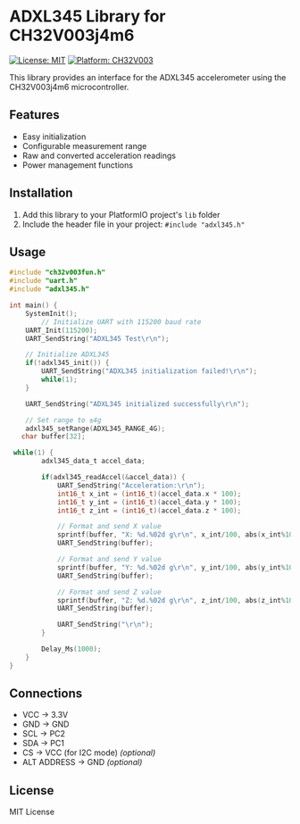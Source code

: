 # ADXL345 Library for CH32V003j4m6

[![License: MIT](https://img.shields.io/badge/License-MIT-yellow.svg)](https://opensource.org/licenses/MIT)
[![Platform: CH32V003](https://img.shields.io/badge/Platform-CH32V003-blue.svg)](http://www.wch-ic.com/products/CH32V003.html)


This library provides an interface for the ADXL345 accelerometer using the CH32V003j4m6 microcontroller.

## Features

- Easy initialization
- Configurable measurement range
- Raw and converted acceleration readings
- Power management functions

## Installation

1. Add this library to your PlatformIO project's `lib` folder
2. Include the header file in your project: `#include "adxl345.h"`

## Usage

```c
#include "ch32v003fun.h"
#include "uart.h"
#include "adxl345.h"

int main() {
    SystemInit();
        // Initialize UART with 115200 baud rate
    UART_Init(115200);
    UART_SendString("ADXL345 Test\r\n");

    // Initialize ADXL345
    if(!adxl345_init()) {
        UART_SendString("ADXL345 initialization failed!\r\n");
        while(1);
    }

    UART_SendString("ADXL345 initialized successfully\r\n");

    // Set range to ±4g
    adxl345_setRange(ADXL345_RANGE_4G);
   char buffer[32];

 while(1) {
        adxl345_data_t accel_data;

        if(adxl345_readAccel(&accel_data)) {
            UART_SendString("Acceleration:\r\n");
            int16_t x_int = (int16_t)(accel_data.x * 100);
            int16_t y_int = (int16_t)(accel_data.y * 100);
            int16_t z_int = (int16_t)(accel_data.z * 100);

            // Format and send X value
            sprintf(buffer, "X: %d.%02d g\r\n", x_int/100, abs(x_int%100));
            UART_SendString(buffer);

            // Format and send Y value
            sprintf(buffer, "Y: %d.%02d g\r\n", y_int/100, abs(y_int%100));
            UART_SendString(buffer);

            // Format and send Z value
            sprintf(buffer, "Z: %d.%02d g\r\n", z_int/100, abs(z_int%100));
            UART_SendString(buffer);

            UART_SendString("\r\n");
        }

        Delay_Ms(1000);
    }
}

```
## Connections

- VCC → 3.3V
- GND → GND
- SCL → PC2
- SDA → PC1
- CS → VCC (for I2C mode) _(optional)_
- ALT ADDRESS → GND _(optional)_

## License
MIT License
